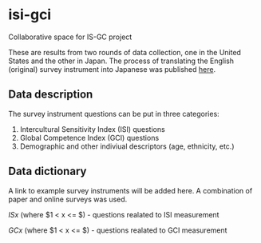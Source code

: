 # isi-gci
Collaborative space for IS-GC project

These are results from two rounds of data collection, one in the United States and the other in Japan. The process of translating  the English (original) survey instrument into Japanese was published [here](https://iccglobal.org/2020/09/30/applicability-of-gci-and-isi-in-japanese-educational-environment/).

## Data description

The survey instrument questions can be put in three categories:
1. Intercultural Sensitivity Index (ISI) questions
2. Global Competence Index (GCI) questions
3. Demographic and other indiviual descriptors (age, ethnicity, etc.)

## Data dictionary

A link to example survey instruments will be added here. A combination of paper and online surveys was used.

$ISx$ (where $1 < x <= $) - questions realated to ISI measurement

$GCx$ (where $1 < x <= $) - questions realated to GCI measurement


